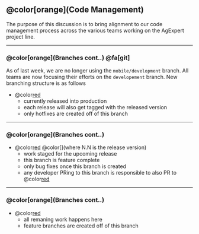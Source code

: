 ## @color[orange](Code Management)

The purpose of this discussion is to bring alignment to our code management process across the various teams working on the AgExpert project line.

---

### @color[orange](Branches cont..) @fa[git]

As of last week, we are no longer using the `mobile/development` branch. All teams are now focusing their efforts on the `developement` branch. New branching structure is as follows

 - @color[red](master)
    - currently released into production
    - each release will also get tagged with the released version
    - only hotfixes are created off of this branch

---

### @color[orange](Branches cont..)

 - @color[red](release/[N.N]) @color[](where N.N is the release version)
    - work staged for the upcoming release
    - this branch is feature complete
    - only bug fixes once this branch is created
    - any developer PRing to this branch is responsible to also PR to @color[red](development)

---

### @color[orange](Branches cont..)

 - @color[red](development)
    - all remaning work happens here
    - feature branches are created off of this branch